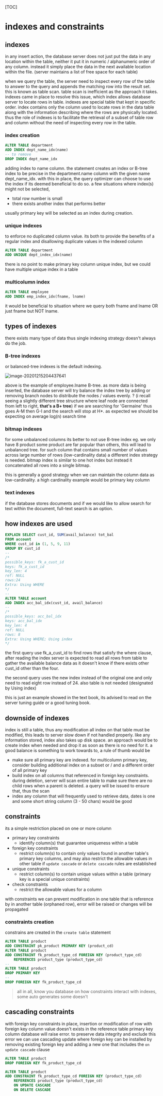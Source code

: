 [TOC]

# indexes and constraints

## indexes

in any insert action, the database server does not just put the data in any location within the table, neither it put it in numeric / alphanumeric order of any column. instead it simply place the data in the next available location within the file. (server maintains a list of free space for each table) 

when we query the table, the server need to inspect every row of the table to answer to the query and appends the matching row into the result set. this is known as table scan. table scan is inefficient as the approach it takes. indexes came in place to resolve this issue, which index allows database server to locate rows in table. indexes are special table that kept in specific order. index contains only the column used to locate rows in the data table along with the information describing where the rows are physically located. thus the role of indexes is to facilitate the retrieval of a subset of table row and column without the need of inspecting every row in the table.

### index creation

```sql
ALTER TABLE department
ADD INDEX dept_name_idx(name)
-- to remove
DROP INDEX dept_name_idx
```

adding index to name column. the statement creates an index or B-tree index to be precise in the department.name column with the given name dept_name_idx. with this in place, the query optimizer can choose to use the index if its deemed beneficial to do so. a few situations where index(s) might not be selected,

- total row number is small
- there exists another index that performs better

usually primary key will be selected as an index during creation.

### unique indexes

to enforce no duplicated column value. its both to provide the benefits of a regular index and disallowing duplicate values in the indexed column

```sql
ALTER TABLE department
ADD UNIQUE dept_index_idx(name)
```

there is no point to make primary key column unique index, but we could have multiple unique index in a table

### multicolumn index

```sql
ALTER TABLE employee
ADD INDEX emp_index_idx(fname, lname)
```

it would be beneficial to situation where we query both fname and lname OR just fname but NOT lname.

## types of indexes

there exists many type of data thus single indexing strategy doesn't always do the job.

### B-tree indexes

or balanced-tree indexes is the default indexing.

![image-20201215204437641](image-20201215204437641.png)

above is the example of employee.lname B-tree. as more data is being inserted, the database server will try balance the index tree by adding or removing branch nodes to distribute the nodes / values evenly. ? (i recall seeing a slightly different tree structure where leaf node are connected from left to right, **that's a B+ tree**) if we are searching for 'Germaine' thus goes A-M then G-I and the search will stop at H*. as expected we should be expecting on average log(n) search time

### bitmap indexes

for some unbalanced columns its better to not use B-tree index eg. we only have 8 product some product are far popular than others, this will lead to unbalanced tree. for such column that contains small number of values across large number of rows (low-cardinality data) a different index strategy is needed. bitmap index is similar to one hot index but instead it concatenated all rows into a single bitmap.

this is generally a good strategy when we can maintain the column data as low-cardinality. a high cardinality example would be primary key column

### text indexes

if the database stores documents and if we would like to allow search for text within the document, full-text search is an option.

## how indexes are used

```sql
EXPLAIN SELECT cust_id, SUM(avail_balance) tot_bal
FROM account
WHERE cust_id in (1, 5, 9, 11)
GROUP BY cust_id
--
/*
possible_keys: fk_a_cust_id
keys: fk_a_cust_id
key_len: 4
ref: NULL
rows:24
Extra: Using WHERE
*/
--
ALTER TABLE account
ADD INDEX acc_bal_idx(cust_id, avail_balance)
--
/*
possible_keys: acc_bal_idx
keys: acc_bal_idx
key_len: 4
ref: NULL
rows: 8
Extra: Using WHERE; Using index
*/
```

the first query use fk_a_cust_id to find rows that satisfy the where clause, after reading the index server is expected to read all rows from table to gather the available balance data as it doesn't know if there exists other cust_id other than the four.

the second query uses the new index instead of the original one and only need to read eight row instead of 24. also table is not needed (designated by Using index)

this is just an example showed in the text book, its advised to read on the server tuning guide or a good tuning book.

## downside of indexes

index is still a table, thus any modification all index on that table must be modified, this leads to server slow down if not handled properly. like any information stored, index also takes up disk space. an approach would be to create index when needed and drop it as soon as there is no need for it. a good balance is something to work towards to, a rule of thumb would be

- make sure all primary key are indexed. for multicolumn primary key, consider building additional index on a subset or / and a different order of all primary key
- build index on all columns that referenced in foreign key constraints. during deletion, server will scan entire table to make sure there are no child rows when a parent is deleted. a query will be issued to ensure that, thus the scan
- index any column that will frequently used to retrieve data, dates is one and some short string column (3 - 50 chars) would be good

## constraints

its a simple restriction placed on one or more column

- primary key constraints
  - identify column(s) that guarantee uniqueness within a table
- foreign key constraints
  - restrict column(s) to contain only values found in another table's primary key columns, and may also restrict the allowable values in other table if `update cascade` or `delete cascade` rules are established
- unique constraints
  - restrict column(s) to contain unique values within a table (primary key is a special unique constraints)
- check constraints
  - restrict the allowable values for a column

with constraints we can prevent modification in one table that is reference by in another table (orphaned row), error will be raised or changes will be propagated

### constraints creation

constrains are created in the `create table` statement

```sql
ALTER TABLE product
ADD CONSTRAINT pk_product PRIMARY KEY (product_cd)
ALTER TABLE product
ADD CONSTRAINT fk_product_type_cd FOREIGN KEY (product_type_cd)
	REFERENCES product_type (product_type_cd)
--
ALTER TABLE product
DROP PRIMARY KEY
--
DROP FOREIGN KEY fk_product_type_cd
```

> all in all, know you database on how constraints interact with indexes, some auto generates some doesn't

## cascading constraints

with foreign key constraints in place, insertion or modification of row with foreign key column value doesn't exists in the reference table primary key column database will raise error. to preserve data integrity and exclude this error we can use cascading update where foreign key can be installed by removing existing foreign key and adding a new one that includes the `on update cascade` clause

```sql
ALTER TABLE product
DROP FOREIGN KEY fk_product_type_cd

ALTER TABLE product
ADD CONSTRAINT fk_product_type_cd FOREIGN KEY (product_type_cd)
	REFERENCES product_type (product_type_cd)
	ON UPDATE CASCADE
	ON DELETE CASCADE
```

